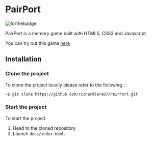 # PairPort

![forthebadge](https://forthebadge.com/images/badges/built-with-love.svg)

PairPort is a memory game built with HTML5, CSS3 and Javascript.

You can try out this game [here](https://richardlara67.github.io/PairPort/)

## Installation

### Clone the project

To clone the project locally please refer to the following :

```bash
~$ git clone https://github.com/richardlara67/PairPort.git
```

### Start the project

To start the project

1. Head to the cloned repository
2. Launch `docs/index.html`.

